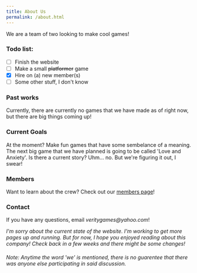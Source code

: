 ```yaml
---
title: About Us
permalink: /about.html
---
```


We are a team of two looking to make cool games!

### Todo list:
- [ ] Finish the website
- [ ] Make a small <s>platformer</s> game
- [x] Hire on (a) new member(s)
- [ ] Some other stuff, I don't know

### Past works
Currently, there are currently no games that we have made as of right now, but there are big things coming up!

### Current Goals
At the moment? Make fun games that have some sembelance of a meaning. The next big game that we have planned is going to be called 'Love and Anxiety'. Is there a current story? Uhm... no. But we're figuring it out, I swear!

### Members
Want to learn about the crew? Check out our [members page](/main/site/members.md)!

### Contact
If you have any questions, email _veritygames@yahoo.com_!

_I'm sorry about the current state of the website. I'm working to get more pages up and running. But for now, I hope you enjoyed reading about this company! Check back in a few weeks and there might be some changes!_

###### _Note: Anytime the word 'we' is mentioned, there is no guarentee that there was anyone else participating in said discussion._
